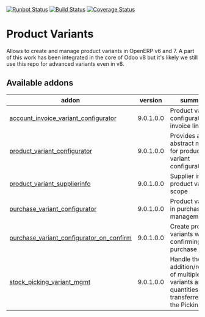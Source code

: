[![Runbot Status](https://runbot.odoo-community.org/runbot/badge/flat/137/9.0.svg)](https://runbot.odoo-community.org/runbot/repo/github-com-oca-product-variant-137)
[![Build Status](https://travis-ci.org/OCA/product-variant.svg?branch=9.0)](https://travis-ci.org/OCA/product-variant)
[![Coverage Status](https://coveralls.io/repos/OCA/product-variant/badge.png?branch=9.0)](https://coveralls.io/r/OCA/product-variant?branch=9.0)

Product Variants
================

Allows to create and manage product variants in OpenERP v6 and 7. A part of this work has been integrated in the core of Odoo v8 but it's likely we still use this repo for advanced variants even in v8.


[//]: # (addons)

Available addons
----------------
addon | version | summary
--- | --- | ---
[account_invoice_variant_configurator](account_invoice_variant_configurator/) | 9.0.1.0.0 | Product variant configurator on invoice lines
[product_variant_configurator](product_variant_configurator/) | 9.0.1.0.0 | Provides an abstract model for product variant configuration.
[product_variant_supplierinfo](product_variant_supplierinfo/) | 9.0.1.0.0 | Supplier info to product variant scope
[purchase_variant_configurator](purchase_variant_configurator/) | 9.0.1.0.0 | Product variants in purchase management
[purchase_variant_configurator_on_confirm](purchase_variant_configurator_on_confirm/) | 9.0.1.0.0 | Create product variants when confirming the purchase order
[stock_picking_variant_mgmt](stock_picking_variant_mgmt/) | 9.0.1.0.0 | Handle the addition/removal of multiple variants and the quantities transferred in the Pickings.

[//]: # (end addons)
